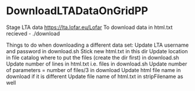 # DownloadLTADataOnGridPP
Stage LTA data https://lta.lofar.eu/Lofar
To download data in html.txt recieved - ./download

Things to do when downloading a different data set:
Update LTA username and password in download.sh
Stick new html.txt in this dir
Update location in file catalog where to put the files (create the dir first) in download.sh
Update number of lines in html.txt i.e. files in download.sh
Update number of parameters = number of files/3 in download
Update html file name in download if it is different
Update file name of html.txt in stripFilename as well
